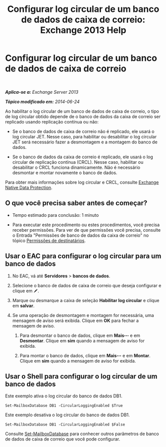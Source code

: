 ﻿---
title: 'Configurar log circular de um banco de dados de caixa de correio: Exchange 2013 Help'
TOCTitle: Configurar log circular de um banco de dados de caixa de correio
ms:assetid: 29cbd7cd-382b-4e0d-8368-2e49e75df2fc
ms:mtpsurl: https://technet.microsoft.com/pt-br/library/Dn756374(v=EXCHG.150)
ms:contentKeyID: 62524842
ms.date: 05/22/2018
mtps_version: v=EXCHG.150
ms.translationtype: MT
---

# Configurar log circular de um banco de dados de caixa de correio

 

_**Aplica-se a:** Exchange Server 2013_

_**Tópico modificado em:** 2014-06-24_

Ao habilitar o log circular de um banco de dados de caixa de correio, o tipo de log circular obtido depende de o banco de dados da caixa de correio ser replicado usando replicação contínua ou não:

  - Se o banco de dados de caixa de correio não é replicado, ele usará o log circular JET. Nesse caso, para habilitar ou desabilitar o log circular JET será necessário fazer a desmontagem e a montagem do banco de dados.

  - Se o banco de dados da caixa de correio é replicado, ele usará o log circular de replicação contínua (CRCL). Nesse caso, habilitar ou desabilitar o CRCL funciona dinamicamente. Não é necessário desmontar e montar novamente o banco de dados.

Para obter mais informações sobre log circular e CRCL, consulte [Exchange Native Data Protection](backup-restore-and-disaster-recovery-exchange-2013-help.md).

## O que você precisa saber antes de começar?

  - Tempo estimado para conclusão: 1 minuto

  - Para executar este procedimento ou estes procedimentos, você precisa receber permissões. Para ver de que permissões você precisa, consulte o Entrada "Permissões de banco de dados da caixa de correio" no tópico [Permissões de destinatários](recipients-permissions-exchange-2013-help.md).

## Usar o EAC para configurar o log circular para um banco de dados

1.  No EAC, vá até **Servidores** \> **bancos de dados**.

2.  Selecione o banco de dados de caixa de correio que deseja configurar e clique em ![Ícone de edição](images/JJ218640.6f53ccb2-1f13-4c02-bea0-30690e6ea71d(EXCHG.150).gif "Ícone de edição").

3.  Marque ou desmarque a caixa de seleção **Habilitar log circular** e clique em **salvar**.

4.  Se uma operação de desmontagem e montagem for necessária, uma mensagem de aviso será exibida. Clique em **OK** para fechar a mensagem de aviso.
    
    1.  Para desmontar o banco de dados, clique em **Mais**![Ícone Mais opções](images/JJ150550.5381819e-3b21-4873-8714-e9b956290b28(EXCHG.150).gif "Ícone Mais opções") e em **Desmontar**. Clique em **sim** quando a mensagem de aviso for exibida.
    
    2.  Para montar o banco de dados, clique em **Mais**![Ícone Mais opções](images/JJ150550.5381819e-3b21-4873-8714-e9b956290b28(EXCHG.150).gif "Ícone Mais opções") e em **Montar**. Clique em **sim** quando a mensagem de aviso for exibida.

## Usar o Shell para configurar o log circular de um banco de dados

Este exemplo ativa o log circular do banco de dados DB1.

    Set-MailboxDatabase DB1 -CircularLoggingEnabled $True

Este exemplo desativa o log circular do banco de dados DB1.

    Set-MailboxDatabase DB1 -CircularLoggingEnabled $False

Consulte [Set-MailboxDatabase](https://technet.microsoft.com/pt-br/library/bb123971\(v=exchg.150\)) para conhecer outros parâmetros de banco de dados de caixa de correio que você pode configurar.

